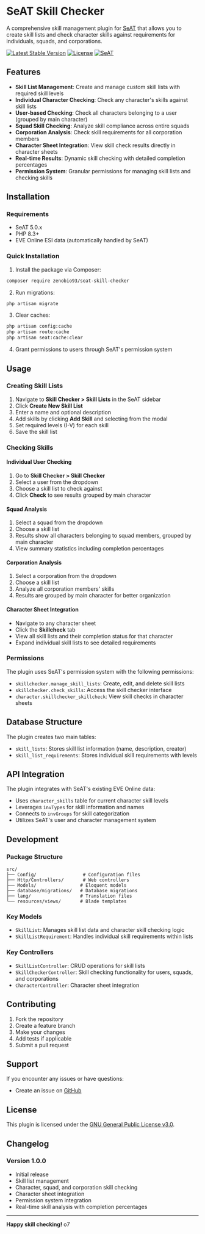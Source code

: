 # SeAT Skill Checker

A comprehensive skill management plugin for [SeAT](https://github.com/eveseat/seat) that allows you to create skill lists and check character skills against requirements for individuals, squads, and corporations.

[![Latest Stable Version](https://img.shields.io/packagist/v/zenobio93/seat-skill-checker?style=for-the-badge)](https://packagist.org/packages/zenobio93/seat-skill-checker)
[![License](https://img.shields.io/badge/license-GPL--3.0-blue.svg?style=for-the-badge)](https://raw.githubusercontent.com/zenobio93/seat-skill-checker/main/LICENSE)
[![SeAT](https://img.shields.io/badge/SeAT-5.0.x-blueviolet?style=for-the-badge)](https://github.com/eveseat/seat)

## Features

- **Skill List Management**: Create and manage custom skill lists with required skill levels
- **Individual Character Checking**: Check any character's skills against skill lists
- **User-based Checking**: Check all characters belonging to a user (grouped by main character)
- **Squad Skill Checking**: Analyze skill compliance across entire squads
- **Corporation Analysis**: Check skill requirements for all corporation members
- **Character Sheet Integration**: View skill check results directly in character sheets
- **Real-time Results**: Dynamic skill checking with detailed completion percentages
- **Permission System**: Granular permissions for managing skill lists and checking skills

## Installation

### Requirements

- SeAT 5.0.x
- PHP 8.3+
- EVE Online ESI data (automatically handled by SeAT)

### Quick Installation

1. Install the package via Composer:
```bash
composer require zenobio93/seat-skill-checker
```

2. Run migrations:
```bash
php artisan migrate
```

3. Clear caches:
```bash
php artisan config:cache
php artisan route:cache
php artisan seat:cache:clear
```

4. Grant permissions to users through SeAT's permission system

## Usage

### Creating Skill Lists

1. Navigate to **Skill Checker > Skill Lists** in the SeAT sidebar
2. Click **Create New Skill List**
3. Enter a name and optional description
4. Add skills by clicking **Add Skill** and selecting from the modal
5. Set required levels (I-V) for each skill
6. Save the skill list

### Checking Skills

#### Individual User Checking
1. Go to **Skill Checker > Skill Checker**
2. Select a user from the dropdown
3. Choose a skill list to check against
4. Click **Check** to see results grouped by main character

#### Squad Analysis
1. Select a squad from the dropdown
2. Choose a skill list
3. Results show all characters belonging to squad members, grouped by main character
4. View summary statistics including completion percentages

#### Corporation Analysis
1. Select a corporation from the dropdown
2. Choose a skill list
3. Analyze all corporation members' skills
4. Results are grouped by main character for better organization

#### Character Sheet Integration
- Navigate to any character sheet
- Click the **Skillcheck** tab
- View all skill lists and their completion status for that character
- Expand individual skill lists to see detailed requirements

### Permissions

The plugin uses SeAT's permission system with the following permissions:

- `skillchecker.manage_skill_lists`: Create, edit, and delete skill lists
- `skillchecker.check_skills`: Access the skill checker interface
- `character.skillchecker_skillcheck`: View skill checks in character sheets

## Database Structure

The plugin creates two main tables:

- `skill_lists`: Stores skill list information (name, description, creator)
- `skill_list_requirements`: Stores individual skill requirements with levels

## API Integration

The plugin integrates with SeAT's existing EVE Online data:

- Uses `character_skills` table for current character skill levels
- Leverages `invTypes` for skill information and names
- Connects to `invGroups` for skill categorization
- Utilizes SeAT's user and character management system

## Development

### Package Structure
```
src/
├── Config/                 # Configuration files
├── Http/Controllers/       # Web controllers
├── Models/                # Eloquent models
├── database/migrations/   # Database migrations
├── lang/                  # Translation files
└── resources/views/       # Blade templates
```

### Key Models

- `SkillList`: Manages skill list data and character skill checking logic
- `SkillListRequirement`: Handles individual skill requirements within lists

### Key Controllers

- `SkillListController`: CRUD operations for skill lists
- `SkillCheckerController`: Skill checking functionality for users, squads, and corporations
- `CharacterController`: Character sheet integration

## Contributing

1. Fork the repository
2. Create a feature branch
3. Make your changes
4. Add tests if applicable
5. Submit a pull request

## Support

If you encounter any issues or have questions:

- Create an issue on [GitHub](https://github.com/zenobio93/seat-skill-checker/issues)

## License

This plugin is licensed under the [GNU General Public License v3.0](LICENSE).

## Changelog

### Version 1.0.0
- Initial release
- Skill list management
- Character, squad, and corporation skill checking
- Character sheet integration
- Permission system integration
- Real-time skill analysis with completion percentages

---

**Happy skill checking!** o7